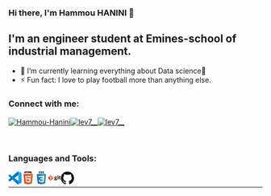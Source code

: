 ### Hi there, I'm Hammou HANINI 👋 

## I'm an engineer student at Emines-school of industrial management.
- 🌱 I’m currently learning everything about Data science🤣 
- ⚡ Fun fact: I love to play football more than anything else.

### Connect with me:


<a href="https://linkedin.com/in/hammou-hanini-5828301b4" target="blank"><img align="center" src="https://cdn.jsdelivr.net/npm/simple-icons@3.0.1/icons/linkedin.svg" alt="Hammou-Hanini" height="30" width="40" /></a><a href="https://instagram.com/lev7__" target="blank"><img align="center" src="https://cdn.jsdelivr.net/npm/simple-icons@3.0.1/icons/instagram.svg" alt="lev7__" height="30" width="40" /></a><a href="https://facebook.com/hammou.hanini.31" target="blank"><img align="center" src="https://cdn.jsdelivr.net/npm/simple-icons@3.0.1/icons/facebook.svg" alt="lev7__" height="30" width="40" /></a>

<br />

### Languages and Tools:

<img align="left" alt="Visual Studio Code" width="26px" src="https://raw.githubusercontent.com/github/explore/80688e429a7d4ef2fca1e82350fe8e3517d3494d/topics/visual-studio-code/visual-studio-code.png" />
<img align="left" alt="HTML5" width="26px" src="https://raw.githubusercontent.com/github/explore/80688e429a7d4ef2fca1e82350fe8e3517d3494d/topics/html/html.png" />
<img align="left" alt="CSS3" width="26px" src="https://raw.githubusercontent.com/github/explore/80688e429a7d4ef2fca1e82350fe8e3517d3494d/topics/css/css.png" />
<img align="left" alt="Git" width="26px" src="https://raw.githubusercontent.com/github/explore/80688e429a7d4ef2fca1e82350fe8e3517d3494d/topics/git/git.png" />
<img align="left" alt="GitHub" width="26px" src="https://raw.githubusercontent.com/github/explore/78df643247d429f6cc873026c0622819ad797942/topics/github/github.png" />


<br />

---
